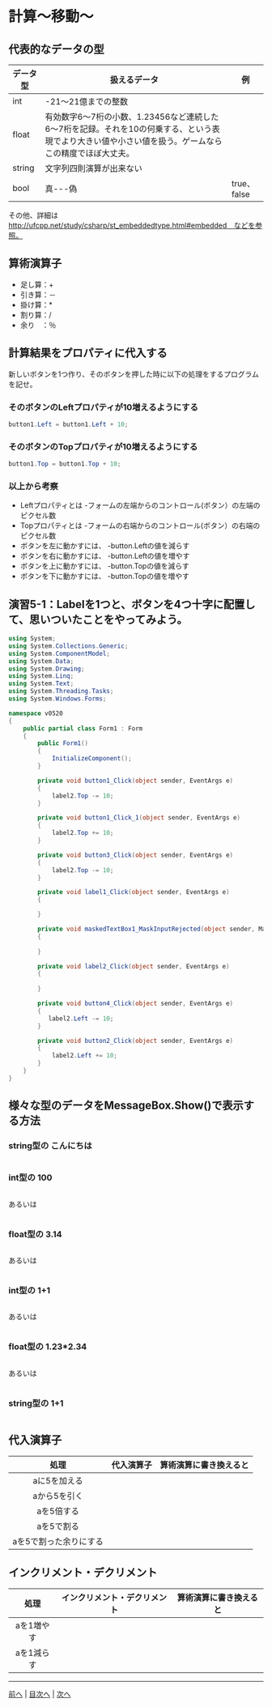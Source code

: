 # 計算～移動～

## 代表的なデータの型
|データ型|扱えるデータ|例|
|-------|-----------|--|
|int    | -21～21億までの整数  |        |
|float  |有効数字6～7桁の小数、1.23456など連続した6～7桁を記録。それを10の何乗する、という表現でより大きい値や小さい値を扱う。ゲームならこの精度でほぼ大丈夫。||
|string |文字列四則演算が出来ない          
|bool   |真---偽           |true、false |

その他、詳細は http://ufcpp.net/study/csharp/st_embeddedtype.html#embedded　などを参照。

## 算術演算子
- 足し算：+
- 引き算：－
- 掛け算：*
- 割り算：/
- 余り　：％
## 計算結果をプロパティに代入する
新しいボタンを1つ作り、そのボタンを押した時に以下の処理をするプログラムを記せ。

### そのボタンのLeftプロパティが10増えるようにする
```cs
button1.Left = button1.Left + 10;
```

### そのボタンのTopプロパティが10増えるようにする
```cs
button1.Top = button1.Top + 10;
```

### 以上から考察
- Leftプロパティとは
  -フォームの左端からのコントロール(ボタン）の左端のピクセル数
- Topプロパティとは
  -フォームの右端からのコントロール(ボタン）の右端のピクセル数
- ボタンを左に動かすには、
  -button.Leftの値を減らす
- ボタンを右に動かすには、
  -button.Leftの値を増やす
- ボタンを上に動かすには、
  -button.Topの値を減らす
- ボタンを下に動かすには、
  -button.Topの値を増やす

## 演習5-1：Labelを1つと、ボタンを4つ十字に配置して、思いついたことをやってみよう。

```cs
using System;
using System.Collections.Generic;
using System.ComponentModel;
using System.Data;
using System.Drawing;
using System.Linq;
using System.Text;
using System.Threading.Tasks;
using System.Windows.Forms;

namespace v0520
{
    public partial class Form1 : Form
    {
        public Form1()
        {
            InitializeComponent();
        }

        private void button1_Click(object sender, EventArgs e)
        {
            label2.Top -= 10;
        }

        private void button1_Click_1(object sender, EventArgs e)
        {
            label2.Top += 10;
        }

        private void button3_Click(object sender, EventArgs e)
        {
            label2.Top -= 10;
        }

        private void label1_Click(object sender, EventArgs e)
        {

        }

        private void maskedTextBox1_MaskInputRejected(object sender, MaskInputRejectedEventArgs e)
        {
            
        }

        private void label2_Click(object sender, EventArgs e)
        {
           
        }

        private void button4_Click(object sender, EventArgs e)
        {
           label2.Left -= 10;
        }

        private void button2_Click(object sender, EventArgs e)
        {
            label2.Left += 10;
        }
    }
}

```

## 様々な型のデータをMessageBox.Show()で表示する方法
### string型の こんにちは
```cs

```

### int型の 100
```cs

```

あるいは

```cs
```

### float型の 3.14
```cs

```

あるいは

```cs

```

### int型の 1+1
```cs

```

あるいは

```cs

```

### float型の 1.23*2.34
```cs

```

あるいは

```cs

```

### string型の 1+1
```cs

```

## 代入演算子
|処理                   |代入演算子|算術演算に書き換えると|
|:---------------------:|---------|-------------------|
|aに5を加える            |         |                   |
|aから5を引く           |         |                   |
|aを5倍する             |         |                   |
|aを5で割る             |         |                   |
|aを5で割った余りにする   |         |                   |

## インクリメント・デクリメント
|処理      |インクリメント・デクリメント|算術演算に書き換えると|
|:-------:|--------------------------|----------------------|
|aを1増やす|                          |                   |		
|aを1減らす|	                      |                   |

---

[前へ](04.md) | [目次へ](README.md#%E7%9B%AE%E6%AC%A1) | [次へ](06.md)

